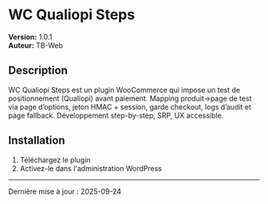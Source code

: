 # WC Qualiopi Steps

**Version:** 1.0.1  
**Auteur:** TB-Web  

## Description

WC Qualiopi Steps est un plugin WooCommerce qui impose un test de positionnement (Qualiopi) avant paiement. Mapping produit→page de test via page d’options, jeton HMAC + session, garde checkout, logs d’audit et page fallback. Développement step-by-step, SRP, UX accessible.

## Installation

1. Téléchargez le plugin
2. Activez-le dans l'administration WordPress

---
Dernière mise à jour : 2025-09-24
